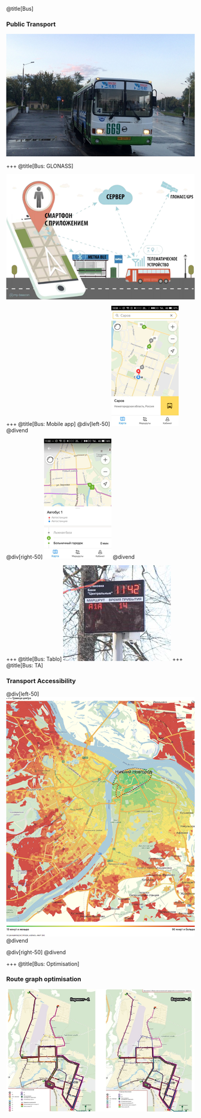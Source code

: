 @title[Bus]
### Public Transport

![Bus](assets/images/Bus/bus.jpg)

+++
@title[Bus: GLONASS]

![GLONASS](assets/images/Bus/bus-glonass.png)

+++
@title[Bus: Mobile app]
@div[left-50]
![Yandex.Transport 1](assets/images/Bus/bus-yandex-01.png)
@divend

@div[right-50]
![Yandex.Transport 2](assets/images/Bus/bus-yandex-02.png)
@divend

+++
@title[Bus: Tablo]
![Tablo](assets/images/Bus/bus-tablo.jpg)
+++
@title[Bus: TA]
### Transport Accessibility

@div[left-50]
![TA](assets/images/Bus/bus-ta.png)
@divend

@div[right-50]
@divend

+++
@title[Bus: Optimisation]
### Route graph optimisation
![TA](assets/images/Bus/bus-route-graph.jpg)
